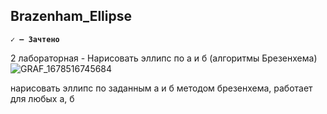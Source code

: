 ## __Brazenham_Ellipse__
__`✓ — Зачтено`__

2 лабораторная - Нарисовать эллипс по а и б (алгоритмы Брезенхема)
![GRAF_1678516745684](https://user-images.githubusercontent.com/83748388/224469519-062e28b4-5c01-4a3a-945a-b01a61c02929.png)

нарисовать эллипс по заданным а и б методом брезенхема, работает для любых а, б